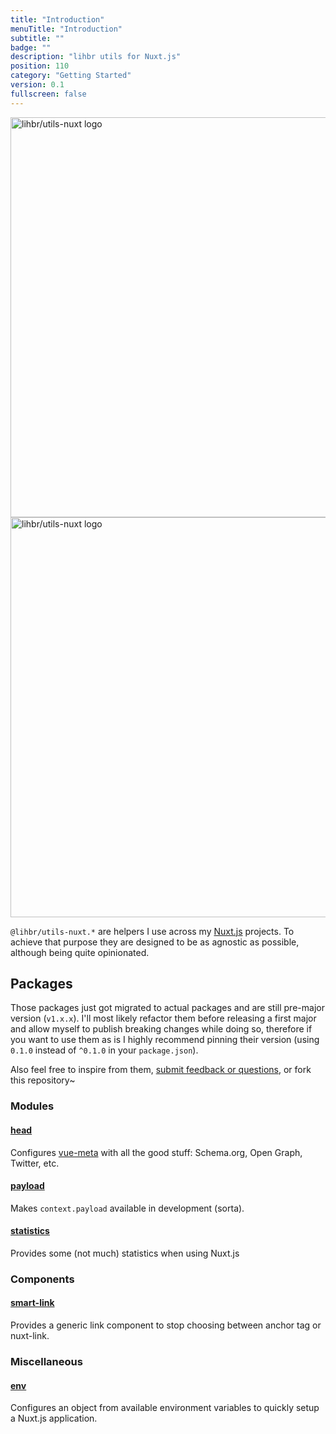 ```yaml
---
title: "Introduction"
menuTitle: "Introduction"
subtitle: ""
badge: ""
description: "lihbr utils for Nuxt.js"
position: 110
category: "Getting Started"
version: 0.1
fullscreen: false
---
```


<img src="/preview.jpg" class="light-img" width="1280" height="640" alt="lihbr/utils-nuxt logo" />
<img src="/preview-dark.jpg" class="dark-img" width="1280" height="640" alt="lihbr/utils-nuxt logo" />

`@lihbr/utils-nuxt.*` are helpers I use across my [Nuxt.js](https://nuxtjs.org) projects. To achieve that purpose they are designed to be as agnostic as possible, although being quite opinionated.

## Packages

<alert type="warning">

Those packages just got migrated to actual packages and are still pre-major version (`v1.x.x`). I'll most likely refactor them before releasing a first major and allow myself to publish breaking changes while doing so, therefore if you want to use them as is I highly recommend pinning their version (using `0.1.0` instead of `^0.1.0` in your `package.json`).

Also feel free to inspire from them, [submit feedback or questions](https://github.com/lihbr/utils-nuxt/issues/new), or fork this repository~

</alert>

### Modules

#### [head](/modules/head)

Configures [vue-meta](https://vue-meta.nuxtjs.org/) with all the good stuff: Schema.org, Open Graph, Twitter, etc.

#### [payload](/modules/payload)

Makes `context.payload` available in development (sorta).

#### [statistics](/modules/statistics)

Provides some (not much) statistics when using Nuxt.js

### Components

#### [smart-link](/components/smart-link)

Provides a generic link component to stop choosing between anchor tag or nuxt-link.

### Miscellaneous

#### [env](/misc/env)

Configures an object from available environment variables to quickly setup a Nuxt.js application.
